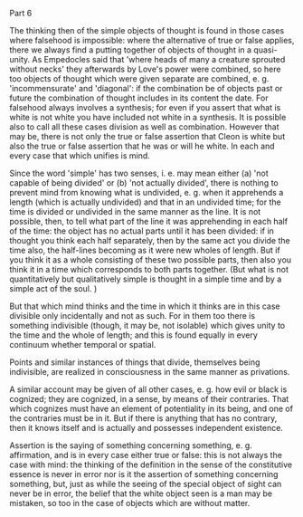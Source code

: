 Part 6

The thinking then of the simple objects of thought is found in those cases where falsehood is impossible: where the alternative of true or false applies, there we always find a putting together of objects of thought in a quasi-unity.
As Empedocles said that 'where heads of many a creature sprouted without necks' they afterwards by Love's power were combined, so here too objects of thought which were given separate are combined, e.
g.
'incommensurate' and 'diagonal': if the combination be of objects past or future the combination of thought includes in its content the date.
For falsehood always involves a synthesis; for even if you assert that what is white is not white you have included not white in a synthesis.
It is possible also to call all these cases division as well as combination.
However that may be, there is not only the true or false assertion that Cleon is white but also the true or false assertion that he was or will he white.
In each and every case that which unifies is mind.

Since the word 'simple' has two senses, i.
e.
may mean either (a) 'not capable of being divided' or (b) 'not actually divided', there is nothing to prevent mind from knowing what is undivided, e.
g.
when it apprehends a length (which is actually undivided) and that in an undivided time; for the time is divided or undivided in the same manner as the line.
It is not possible, then, to tell what part of the line it was apprehending in each half of the time: the object has no actual parts until it has been divided: if in thought you think each half separately, then by the same act you divide the time also, the half-lines becoming as it were new wholes of length.
But if you think it as a whole consisting of these two possible parts, then also you think it in a time which corresponds to both parts together.
(But what is not quantitatively but qualitatively simple is thought in a simple time and by a simple act of the soul.
)

But that which mind thinks and the time in which it thinks are in this case divisible only incidentally and not as such.
For in them too there is something indivisible (though, it may be, not isolable) which gives unity to the time and the whole of length; and this is found equally in every continuum whether temporal or spatial.

Points and similar instances of things that divide, themselves being indivisible, are realized in consciousness in the same manner as privations.

A similar account may be given of all other cases, e.
g.
how evil or black is cognized; they are cognized, in a sense, by means of their contraries.
That which cognizes must have an element of potentiality in its being, and one of the contraries must be in it.
But if there is anything that has no contrary, then it knows itself and is actually and possesses independent existence.

Assertion is the saying of something concerning something, e.
g.
affirmation, and is in every case either true or false: this is not always the case with mind: the thinking of the definition in the sense of the constitutive essence is never in error nor is it the assertion of something concerning something, but, just as while the seeing of the special object of sight can never be in error, the belief that the white object seen is a man may be mistaken, so too in the case of objects which are without matter.